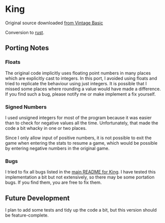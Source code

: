 King
====

Original source downloaded [from Vintage Basic](http://www.vintage-basic.net/games.html)

Conversion to [rust](https://www.rust-lang.org/).

Porting Notes
-------------

### Floats

The original code implicitly uses floating point numbers in many places which are explicitly cast to integers. In this port, I avoided using floats and tried to replicate the behaviour using just integers. It is possible that I missed some places where rounding a value would have made a difference. If you find such a bug, please notify me or make implement a fix yourself.

### Signed Numbers

I used unsigned integers for most of the program because it was easier than to check for negative values all the time. Unfortunately, that made the code a bit whacky in one or two places.

Since I only allow input of positive numbers, it is not possible to exit the game when entering the stats to resume a game, which would be possible by entering negative numbers in the original game.

### Bugs

I tried to fix all bugs listed in the [main README for King](../README.md). I have tested this implementation a bit but not extensively, so there may be some portation bugs. If you find them, you are free to fix them.

Future Development
------------------

I plan to add some tests and tidy up the code a bit, but this version should be feature-complete.
